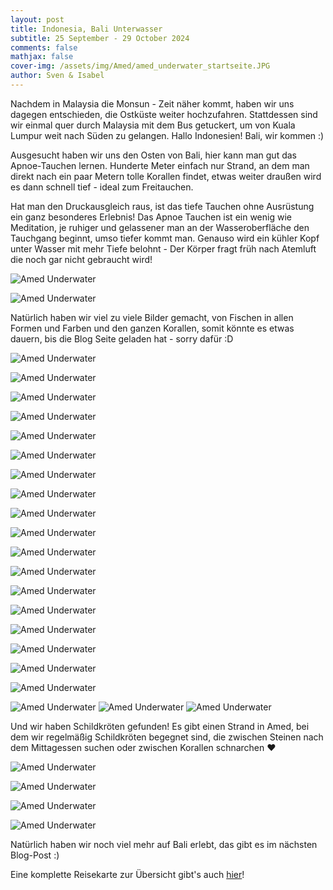 ```yaml
---
layout: post
title: Indonesia, Bali Unterwasser
subtitle: 25 September - 29 October 2024
comments: false
mathjax: false
cover-img: /assets/img/Amed/amed_underwater_startseite.JPG
author: Sven & Isabel
---
```


Nachdem in Malaysia die Monsun - Zeit näher kommt, haben wir uns dagegen entschieden, die Ostküste weiter hochzufahren. Stattdessen sind wir einmal quer durch Malaysia mit dem Bus getuckert, um von Kuala Lumpur weit nach Süden zu gelangen. Hallo Indonesien! Bali, wir kommen :)

Ausgesucht haben wir uns den Osten von Bali, hier kann man gut das Apnoe-Tauchen lernen. Hunderte Meter einfach nur Strand, an dem man direkt nach ein paar Metern tolle Korallen findet, etwas weiter draußen wird es dann schnell tief - ideal zum Freitauchen.

Hat man den Druckausgleich raus, ist das tiefe Tauchen ohne Ausrüstung ein ganz besonderes Erlebnis! Das Apnoe Tauchen ist ein wenig wie Meditation, je ruhiger und gelassener man an der Wasseroberfläche den Tauchgang beginnt, umso tiefer kommt man. Genauso wird ein kühler Kopf unter Wasser mit mehr Tiefe belohnt - Der Körper fragt früh nach Atemluft die noch gar nicht gebraucht wird!

![Amed Underwater](/assets/img/Amed/amed_underwater_apnoe_1.jpg)

![Amed Underwater](/assets/img/Amed/amed_underwater_apnoe_2.jpg)

Natürlich haben wir viel zu viele Bilder gemacht, von Fischen in allen Formen und Farben und den ganzen Korallen, somit könnte es etwas dauern, bis die Blog Seite geladen hat - sorry dafür :D

![Amed Underwater](/assets/img/Amed/amed_underwater_9.JPG)

![Amed Underwater](/assets/img/Amed/amed_underwater_12.JPG)

![Amed Underwater](/assets/img/Amed/amed_underwater_11.JPG)

![Amed Underwater](/assets/img/Amed/amed_underwater_5.JPG)

![Amed Underwater](/assets/img/Amed/amed_underwater_2.JPG)

![Amed Underwater](/assets/img/Amed/amed_underwater_1.JPG)

![Amed Underwater](/assets/img/Amed/amed_underwater_3.JPG)

![Amed Underwater](/assets/img/Amed/amed_underwater_4.JPG)

![Amed Underwater](/assets/img/Amed/amed_underwater_6.JPG)

![Amed Underwater](/assets/img/Amed/amed_underwater_7.JPG)

![Amed Underwater](/assets/img/Amed/amed_underwater_8.JPG)

![Amed Underwater](/assets/img/Amed/amed_underwater_10.JPG)

![Amed Underwater](/assets/img/Amed/amed_underwater_14.JPG)

![Amed Underwater](/assets/img/Amed/amed_underwater_16.JPG)

![Amed Underwater](/assets/img/Amed/amed_underwater_13.JPG)

![Amed Underwater](/assets/img/Amed/amed_underwater_15.JPG)

![Amed Underwater](/assets/img/Amed/amed_underwater_17.JPG)

![Amed Underwater](/assets/img/Amed/amed_underwater_18.JPG)

![Amed Underwater](/assets/img/Amed/amed_underwater_collage_1.jpg)
![Amed Underwater](/assets/img/Amed/amed_underwater_collage_2.jpg)
![Amed Underwater](/assets/img/Amed/amed_underwater_collage_3.jpg)

Und wir haben Schildkröten gefunden! Es gibt einen Strand in Amed, bei dem wir regelmäßig Schildkröten begegnet sind, die   zwischen Steinen nach dem Mittagessen suchen oder zwischen Korallen schnarchen ❤️

![Amed Underwater](/assets/img/Amed/amed_turtle_4.JPG)

![Amed Underwater](/assets/img/Amed/amed_turtle_3.JPG)

![Amed Underwater](/assets/img/Amed/amed_turtle_2.JPG)

![Amed Underwater](/assets/img/Amed/amed_turtle_1.JPG)


Natürlich haben wir noch viel mehr auf Bali erlebt, das gibt es im nächsten Blog-Post :)

Eine komplette Reisekarte zur Übersicht gibt's auch [hier](https://sven-vm.github.io/map/)!
